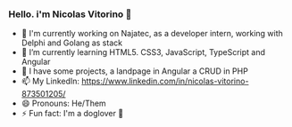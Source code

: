 ### Hello. i'm Nicolas Vitorino 👋

- 🔭 I'm currently working on Najatec, as a developer intern, working with Delphi and Golang as stack
- 🌱 I’m currently learning HTML5. CSS3, JavaScript, TypeScript and Angular
- 👾 I have some projects, a landpage in Angular a CRUD in PHP
- 📫 My LinkedIn: https://www.linkedin.com/in/nicolas-vitorino-873501205/
- 😄 Pronouns: He/Them
- ⚡ Fun fact: I'm a doglover 🐶
